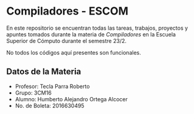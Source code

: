 # Compiladores - ESCOM

En este repositorio se encuentran todas las tareas, trabajos, proyectos y apuntes
tomados durante la materia de _Compiladores_ en la Escuela Superior de Cómputo
durante el semestre 23/2.

No todos los códigos aquí presentes son funcionales.

## Datos de la Materia

- Profesor: Tecla Parra Roberto
- Grupo: 3CM16
- Alumno: Humberto Alejandro Ortega Alcocer
- No. de Boleta: 2016630495
